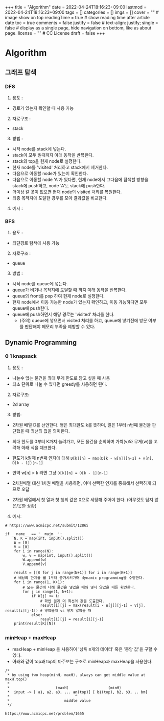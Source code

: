 +++
title = "Algorithm"
date = 2022-04-24T18:16:23+09:00
lastmod = 2022-04-24T18:16:23+09:00
tags = []
categories = []
imgs = []
cover = ""  # image show on top
readingTime = true  # show reading time after article date
toc = true
comments = false
justify = false  # text-align: justify;
single = false  # display as a single page, hide navigation on bottom, like as about page.
license = ""  # CC License
draft = false
+++

# Algorithm

## 그래프 탐색
### DFS
1. 용도 :
  - 경로가 있는지 확인할 때 사용 가능
2. 자로구조 :
  - stack
3. 방법 :
  - 시작 node를 stack에 넣는다.
  - stack이 모두 빌때까지 아래 동작을 반복한다.
  - stack의 top을 현재 node로 설정한다.
  - 현재 node를 'visited' 처리하고 stack에서 제거한다.
  - 다음으로 이동할 node가 있는지 확인한다.
  - 다음으로 이동할 node 'A'가 있다면, 현재 node에서 그다음에 탐색할 방향을 stack에 push하고, node 'A'도 stack에 push한다.
  - 더이상 갈 곳이 없으면 현재 node의 visited 처리를 복원한다.
  - 최종 목적지에 도달한 경우를 모아 결과값을 비교한다.
4. 예시 :


### BFS
1. 용도 :
  - 최단경로 탐색에 사용 가능
2. 자로구조 :
  - queue
3. 방법 :
  - 시작 node를 queue에 넣는다.
  - queue가 비거나 목적지에 도달할 때 까지 아래 동작을 반복한다.
  - queue의 front를 pop 하여 현재 node로 설정한다.
  - 현재 node에서 이동 가능한 node가 있는지 확인하고, 이동 가능하다면 모두 queue에 push한다.
  - queue에 push하면서 해당 경로는 'visited' 처리를 한다.
    - (주의) queue에 넣으면서 visited 처리를 하고, queue에 넣기전에 방문 여부를 판단해야 메모리 부족을 예방할 수 있다.

## Dynamic Programming

### 0 1 knapsack
1. 용도 :
  - 나눌수 없는 물건을 최대 무게 한도로 담고 싶을 때 사용
  - 최소 단위로 나눌 수 있다면 greedy를 사용하면 된다.
2. 자료구조:
  - 2d array
3. 방법:
  - 2차원 배열 D를 선언한다. 행은 최대한도 k를 뜻하며, 열은 1부터 n번째 물건을 판단했을 때 최선의 값을 의미한다.
  - 최대 한도를 0부터 K까지 늘려가고, 모든 물건을 순회하며 가치(v)와 무게(w)를 고려해 아래 식을 체크한다.
  - 한도가 k일때 n번째 인자에 대해 `D[k][n] = max(D[k - w[n]][n-1] + v[n], D[k - 1])[n-1]`
  - 만약 w[n] > k 라면 그냥 `D[k][n] = D[k - 1][n-1]`

  - 2차원배열 대신 1차원 배열을 사용하면, 이미 선택한 인자를 중복해서 선택하게 되므로 오답
  - 2차원 배열에서 첫 열과 첫 행의 값은 0으로 세팅해 주어야 한다. (아무것도 담지 않은/못한 상황)

4. 예시:

```
# https://www.acmicpc.net/submit/12865

if __name__ == '__main__':
    N, K = map(int, input().split())
    W = [0]
    V = [0]
    for i in range(N):
        w, v = map(int, input().split())
        W.append(w)
        V.append(v)

    result = [[0 for j in range(N+1)] for i in range(K+1)]
    # 배낭의 한계를 를 1부터 증가시켜가며 dynamic programming을 수행한다.
    for i in range(1, K+1):
        # 모든 물건에 대해 물건을 넣었을 때와 넣지 않았을 때를 확인한다.
        for j in range(1, N+1):
            if W[j] <= i:
                # 확인 결과 더 최선의 값을 도출한다.
                result[i][j] = max(result[i - W[j]][j-1] + V[j], result[i][j-1]) # 넣었을때 vs 넣지 않았을 때
            else:
                result[i][j] = result[i][j-1]
    print(result[K][N])
```

##
### minHeap + maxHeap
- maxHeap + minHeap 을 사용하여 '상위 n개의 데이터' 혹은 '중앙 값'을 구할 수 있다.
- 아래와 같이 top과 top이 마주보는 구조로 minHeap과 maxHeap을 사용한다.
```
/*
 * by using two heap(minH, maxH), always can get middle value at maxH.top()
 *
 *                     (maxH)                  (minH)
 *  input -> [ a1, a2, a3, ... an(top)] [ b1(top), b2, b3, .. bm]
 *                              ^
 *                         middle value
 */
```
```
https://www.acmicpc.net/problem/1655
```
